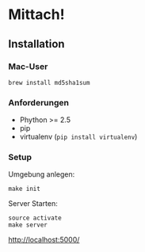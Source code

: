 Mittach!
========

Installation
------------

### Mac-User

    brew install md5sha1sum

### Anforderungen

* Phython >= 2.5
* pip
* virtualenv (`pip install virtualenv`)

### Setup

Umgebung anlegen:

    make init

Server Starten:

    source activate
    make server

[http://localhost:5000/](http://localhost:5000)

